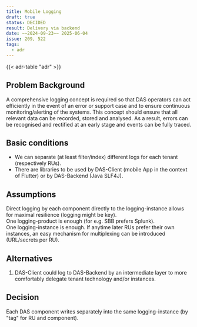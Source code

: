 ```yaml
---
title: Mobile Logging
draft: true
status: DECIDED
result: Delivery via backend
date: ~~2024-09-23~~ 2025-06-04
issue: 209, 522
tags:
  - adr
---
```


{{< adr-table "adr" >}}

## Problem Background

A comprehensive logging concept is required so that DAS operators can act efficiently in the event of an error
or support case and to ensure continuous monitoring/alerting of the systems. This concept should ensure that
all relevant data can be recorded, stored and analysed. As a result, errors can be recognised and
rectified at an early stage and events can be fully traced.

## Basic conditions

* We can separate (at least filter/index) different logs for each tenant (respectively RUs).
* There are libraries to be used by DAS-Client (mobile App in the context of Flutter) or by DAS-Backend (Java SLF4J).

## Assumptions

Direct logging by each component directly to the logging-instance allows for maximal resilience (logging might be key).  
One logging-product is enough (for e.g. SBB prefers Splunk).  
One logging-instance is enough. If anytime later RUs prefer their own instances, an easy mechanism for multiplexing can be introduced (URL/secrets per RU).

## Alternatives

1. DAS-Client could log to DAS-Backend by an intermediate layer to more comfortably delegate tenant technology and/or instances.

## Decision

Each DAS component writes separately into the same logging-instance (by "tag" for RU and component).